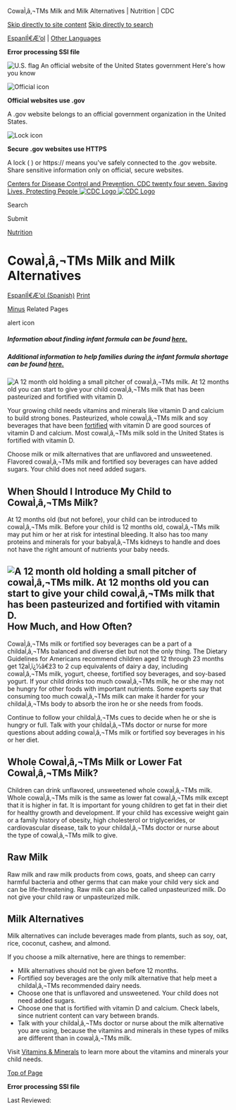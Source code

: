 





















CowaÌ‚â‚¬TMs Milk and Milk Alternatives \| Nutrition \| CDC
 










 






 











 




[Skip directly to site content](#content)
[Skip directly to search](#headerSearch)


[EspanIÌ€Æ’ol](/spanish/) \| 
[Other Languages](https://wwwn.cdc.gov/pubs/other-languages/)

**Error processing SSI file**  



![U.S. flag](/TemplatePackage/4.0/assets/imgs/uswds/us_flag_small.png)
An official website of the United States government Here's how you know 



![Official icon](/TemplatePackage/4.0/assets/imgs/uswds/icon-dot-gov.svg)



**Official websites use .gov**


A .gov website belongs to an official government organization in the United States.







![Lock icon](/TemplatePackage/4.0/assets/imgs/uswds/icon-https.svg)



**Secure .gov websites use HTTPS**


A lock (  ) or https:// means you've safely connected to the .gov website. Share sensitive information only on official, secure websites.








 



[Centers for Disease Control and Prevention. CDC twenty four seven. Saving Lives, Protecting People
![CDC Logo](/TemplatePackage/4.0/assets/imgs/logo/logo-notext.svg)
![CDC Logo](/TemplatePackage/4.0/assets/imgs/logo/logo-notext.svg)](https://www.cdc.gov/)





Search









Submit


















 [Nutrition](/nutrition/php/about/index.html)










 











CowaÌ‚â‚¬TMs Milk and Milk Alternatives
================================

 
[EspanIÌ€Æ’ol (Spanish)](/nutrition/infantandtoddlernutrition/foods-and-drinks/leche-de-vaca-y-alternativas-a-la-leche.html) [Print](#print)



[Minus](#collapse_28756627fbc50e197)
Related Pages










alert icon



##### Information about finding infant formula can be found [here.](https://www.hhs.gov/formula/index.html)


##### Additional information to help families during the infant formula shortage can be found [here.](/nutrition/infantandtoddlernutrition/formula-feeding/infant-formula-shortage.html)




![A 12 month old holding a small pitcher of cowaÌ‚â‚¬TMs milk. At 12 months old you can start to give your child cowaÌ‚â‚¬TMs milk that has been pasteurized and fortified with vitamin D.](/nutrition/infantandtoddlernutrition/images/cows-milk.jpg?_=54276 "cows-milk")
 


Your growing child needs vitamins and minerals like vitamin D and calcium to build strong bones. Pasteurized, whole cowaÌ‚â‚¬TMs milk and soy beverages that have been [fortified](/nutrition/infantandtoddlernutrition/definitions.html#fortified) with vitamin D are good sources of vitamin D and calcium. Most cowaÌ‚â‚¬TMs milk sold in the United States is fortified with vitamin D.


Choose milk or milk alternatives that are unflavored and unsweetened. Flavored cowaÌ‚â‚¬TMs milk and fortified soy beverages can have added sugars. Your child does not need added sugars.


When Should I Introduce My Child to CowaÌ‚â‚¬TMs Milk?
-----------------------------------------------


At 12 months old (but not before), your child can be introduced to cowaÌ‚â‚¬TMs milk. Before your child is 12 months old, cowaÌ‚â‚¬TMs milk may put him or her at risk for intestinal bleeding. It also has too many proteins and minerals for your babyaÌ‚â‚¬TMs kidneys to handle and does not have the right amount of nutrients your baby needs.


![A 12 month old holding a small pitcher of cowaÌ‚â‚¬TMs milk. At 12 months old you can start to give your child cowaÌ‚â‚¬TMs milk that has been pasteurized and fortified with vitamin D.](/nutrition/infantandtoddlernutrition/images/cows-milk.jpg?_=54276 "cows-milk")
How Much, and How Often?
------------------------


CowaÌ‚â‚¬TMs milk or fortified soy beverages can be a part of a childaÌ‚â‚¬TMs balanced and diverse diet but not the only thing. The Dietary Guidelines for Americans recommend children aged 12 through 23 months get 12aÌ‚ï¿1⁄2â€ž3 to 2 cup equivalents of dairy a day, including cowaÌ‚â‚¬TMs milk, yogurt, cheese, fortified soy beverages, and soy\-based yogurt. If your child drinks too much cowaÌ‚â‚¬TMs milk, he or she may not be hungry for other foods with important nutrients. Some experts say that consuming too much cowaÌ‚â‚¬TMs milk can make it harder for your childaÌ‚â‚¬TMs body to absorb the iron he or she needs from foods.


Continue to follow your childaÌ‚â‚¬TMs cues to decide when he or she is hungry or full. Talk with your childaÌ‚â‚¬TMs doctor or nurse for more questions about adding cowaÌ‚â‚¬TMs milk or fortified soy beverages in his or her diet.


Whole CowaÌ‚â‚¬TMs Milk or Lower Fat CowaÌ‚â‚¬TMs Milk?
-----------------------------------------


Children can drink unflavored, unsweetened whole cowaÌ‚â‚¬TMs milk. Whole cowaÌ‚â‚¬TMs milk is the same as lower fat cowaÌ‚â‚¬TMs milk except that it is higher in fat. It is important for young children to get fat in their diet for healthy growth and development. If your child has excessive weight gain or a family history of obesity, high cholesterol or triglycerides, or cardiovascular disease, talk to your childaÌ‚â‚¬TMs doctor or nurse about the type of cowaÌ‚â‚¬TMs milk to give.


Raw Milk
--------


Raw milk and raw milk products from cows, goats, and sheep can carry harmful bacteria and other germs that can make your child very sick and can be life\-threatening. Raw milk can also be called unpasteurized milk. Do not give your child raw or unpasteurized milk.


Milk Alternatives
-----------------


Milk alternatives can include beverages made from plants, such as soy, oat, rice, coconut, cashew, and almond.


If you choose a milk alternative, here are things to remember:


* Milk alternatives should not be given before 12 months.
* Fortified soy beverages are the only milk alternative that help meet a childaÌ‚â‚¬TMs recommended dairy needs.
* Choose one that is unflavored and unsweetened. Your child does not need added sugars.
* Choose one that is fortified with vitamin D and calcium. Check labels, since nutrient content can vary between brands.
* Talk with your childaÌ‚â‚¬TMs doctor or nurse about the milk alternative you are using, because the vitamins and minerals in these types of milks are different than in cowaÌ‚â‚¬TMs milk.


Visit [Vitamins \& Minerals](/nutrition/infantandtoddlernutrition/vitamins-minerals/index.html) to learn more about the vitamins and minerals your child needs.


[Top of Page](#)






**Error processing SSI file**  






 Last Reviewed:
